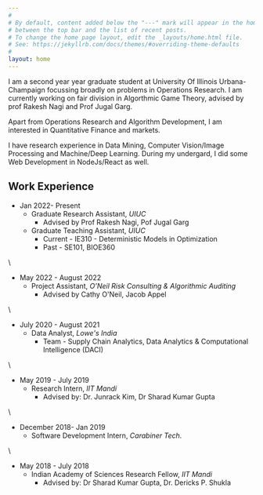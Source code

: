 ```yaml
---
#
# By default, content added below the "---" mark will appear in the home page
# between the top bar and the list of recent posts.
# To change the home page layout, edit the _layouts/home.html file.
# See: https://jekyllrb.com/docs/themes/#overriding-theme-defaults
#
layout: home
---
```


I am a second year year graduate student at University Of Illinois Urbana-Champaign focussing broadly on problems in Operations Research. I am currently working on fair division in Algorthmic Game Theory, advised by prof Rakesh Nagi and Prof Jugal Garg.

Apart from Operations Research and Algorithm Development, I am interested in Quantitative Finance and markets.

I have research experience in Data Mining, Computer Vision/Image Processing and Machine/Deep Learning. During my undergard, I did some Web Development in NodeJs/React as well.

## Work Experience

- Jan 2022- Present
    - Graduate Research Assistant, *UIUC*
        - Advised by Prof Rakesh Nagi, Pof Jugal Garg
    - Graduate Teaching Assistant, *UIUC*
        - Current - IE310 - Deterministic Models in Optimization
        - Past - SE101, BIOE360

\  

- May 2022 - August 2022
    - Project Assistant, *O’Neil Risk Consulting & Algorithmic Auditing*
        - Advised by Cathy O'Neil, Jacob Appel

\

- July 2020 - August 2021
    - Data Analyst, *Lowe's India*
        - Team - Supply Chain Analytics, Data Analytics & Computational Intelligence (DACI)

\

- May 2019 - July 2019
    - Research Intern, *IIT Mandi*
        - Advised by:  Dr. Junrack Kim, Dr Sharad Kumar Gupta

\

- December 2018- Jan 2019
    - Software Development Intern, *Carabiner Tech.*

\

- May 2018 - July 2018
    - Indian Academy of Sciences Research Fellow, *IIT Mandi*
        - Advised by: Dr Sharad Kumar Gupta, Dr. Dericks P. Shukla


    

